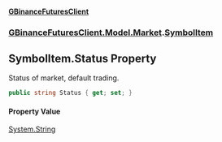 #### [GBinanceFuturesClient](./index.md 'index')
### [GBinanceFuturesClient.Model.Market](./GBinanceFuturesClient-Model-Market.md 'GBinanceFuturesClient.Model.Market').[SymbolItem](./GBinanceFuturesClient-Model-Market-SymbolItem.md 'GBinanceFuturesClient.Model.Market.SymbolItem')
## SymbolItem.Status Property
Status of market, default trading.  
```csharp
public string Status { get; set; }
```
#### Property Value
[System.String](https://docs.microsoft.com/en-us/dotnet/api/System.String 'System.String')  
